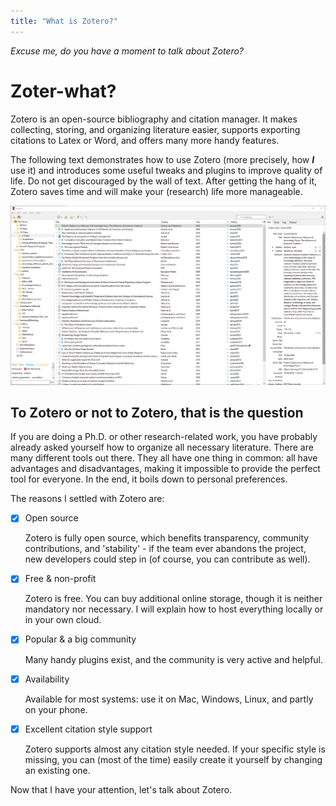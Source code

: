 ```yaml
---
title: "What is Zotero?"
---
```


*Excuse me, do you have a moment to talk about Zotero?*

# Zoter-what?

Zotero is an open-source bibliography and citation manager. It makes collecting, storing, and organizing literature easier, supports exporting citations to Latex or Word, and offers many more handy features.

The following text demonstrates how to use Zotero (more precisely, how **_I_** use it) and introduces some useful tweaks and plugins to improve quality of life. Do not get discouraged by the wall of text. After getting the hang of it, Zotero saves time and will make your (research) life more manageable.

![](images/zotero.png)

## To Zotero or not to Zotero, that is the question
If you are doing a Ph.D. or other research-related work, you have probably already asked yourself how to organize all necessary literature. There are many different tools out there. They all have one thing in common: all have advantages and disadvantages, making it impossible to provide the perfect tool for everyone. In the end, it boils down to personal preferences.

The reasons I settled with Zotero are:

- [x]   Open source

    Zotero is fully open source, which benefits transparency, community contributions, and 'stability' - if the team ever abandons the project, new developers could step in (of course, you can contribute as well).

- [x]   Free & non-profit
  
    Zotero is free. You can buy additional online storage, though it is neither mandatory nor necessary. I will explain how to host everything locally or in your own cloud. 

- [x]   Popular & a big community
  
    Many handy plugins exist, and the community is very active and helpful.

- [x]   Availability

    Available for most systems: use it on Mac, Windows, Linux, and partly on your phone.

- [x]   Excellent citation style support

    Zotero supports almost any citation style needed. If your specific style is missing, you can (most of the time) easily create it yourself by changing an existing one.

Now that I have your attention, let's talk about Zotero.